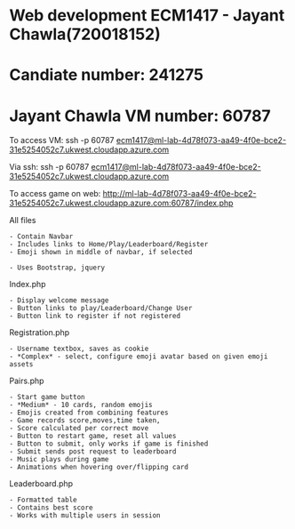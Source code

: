 # Web development ECM1417 - Jayant Chawla(720018152)
# Candiate number: 241275
# Jayant Chawla VM number: 60787

To access VM: ssh -p 60787 ecm1417@ml-lab-4d78f073-aa49-4f0e-bce2-31e5254052c7.ukwest.cloudapp.azure.com

Via ssh: ssh -p 60787 ecm1417@ml-lab-4d78f073-aa49-4f0e-bce2-31e5254052c7.ukwest.cloudapp.azure.com

To access game on web: http://ml-lab-4d78f073-aa49-4f0e-bce2-31e5254052c7.ukwest.cloudapp.azure.com:60787/index.php

All files

    - Contain Navbar
    - Includes links to Home/Play/Leaderboard/Register
    - Emoji shown in middle of navbar, if selected
    
    - Uses Bootstrap, jquery

Index.php

    - Display welcome message
    - Button links to play/Leaderboard/Change User
    - Button link to register if not registered

Registration.php

    - Username textbox, saves as cookie
    - *Complex* - select, configure emoji avatar based on given emoji assets

Pairs.php

    - Start game button
    - *Medium* - 10 cards, random emojis
    - Emojis created from combining features
    - Game records score,moves,time taken,
    - Score calculated per correct move
    - Button to restart game, reset all values
    - Button to submit, only works if game is finished
    - Submit sends post request to leaderboard
    - Music plays during game
    - Animations when hovering over/flipping card

Leaderboard.php

    - Formatted table
    - Contains best score 
    - Works with multiple users in session

